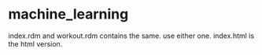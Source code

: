 # machine_learning

index.rdm and workout.rdm contains the same. use either one. 
index.html is the html version.

